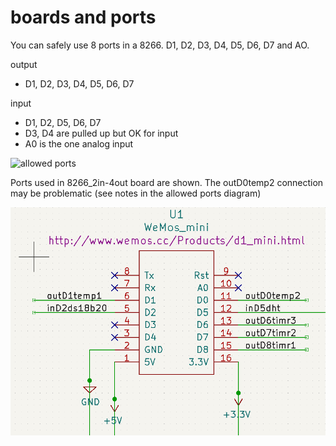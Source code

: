 # boards and ports

You can safely use 8 ports in a 8266. D1, D2, D3, D4, D5, D6, D7 and AO. 

output
 - D1, D2, D3, D4, D5, D6, D7 
 
input
- D1, D2, D5, D6, D7 
- D3, D4 are pulled up but OK for input
- A0 is the one analog input



![allowed ports](../esp8266ports.png)

Ports used in 8266_2in-4out board are shown. The outD0temp2 connection may be problematic (see notes in the allowed ports diagram)

![8266_2in-4outSCH](./8266_2in-4outSCH.png)